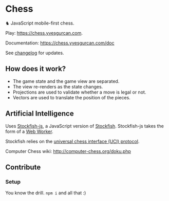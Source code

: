 # Chess

♞ JavaScript mobile-first chess.

Play: https://chess.yvesgurcan.com.

Documentation: https://chess.yvesgurcan.com/doc

See [changelog](./CHANGELOG.md) for updates.

## How does it work?

-   The game state and the game view are separated.
-   The view re-renders as the state changes.
-   Projections are used to validate whether a move is legal or not.
-   Vectors are used to translate the position of the pieces.

## Artificial Intelligence

Uses [Stockfish-js](https://github.com/exoticorn/stockfish-js), a JavaScript version of [Stockfish](https://github.com/official-stockfish/Stockfish). Stockfish-js takes the form of a [Web Worker](https://developer.mozilla.org/en-US/docs/Web/API/Web_Workers_API/Using_web_workers).

Stockfish relies on the [universal chess interface (UCI) protocol](http://wbec-ridderkerk.nl/html/UCIProtocol.html).

Computer Chess wiki: http://computer-chess.org/doku.php

## Contribute

### Setup

You know the drill. `npm i` and all that :)
